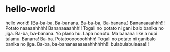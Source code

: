 # hello-world
hello world!
(Ba-ba-ba, Ba-banana. Ba-ba-ba, Ba-banana.)
Bananaaaahhh!!! Potato naaaaahhhh! Bananaaaahhh!!
Togali no potato ni gani balo banika no jiga. Ba-ba, ba-banana.
Yo plano hu. Lapa nonotu. Ma banana like a nupi talamu. Banana! Ba-ba.
Potatooooooohhhh!
Togali no potato ni ganibalo banika no jiga. Ba-ba, ba-bananaaaaaaahhhhhh!!!
bulabulabulaaaa!!!
